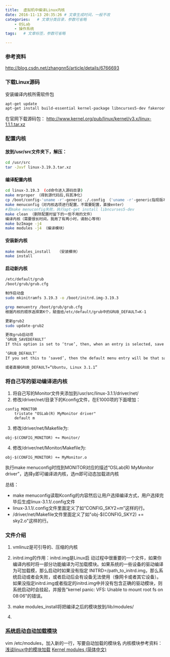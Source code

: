 ```yaml
---
title:  虚拟机中编译Linux内核
date: 2016-11-13 20:35:26 # 文章生成时间，一般不改
categories:   # 文章分类目录，参数可省略
    - OSLab
    - 操作系统
tags:   # 文章标签，参数可省略

---
```

### 参考资料
http://blog.csdn.net/zhangnn5/article/details/6766693
<!--more-->
### 下载Linux源码
安装编译内核所需软件包
```bash
apt-get update
apt-get install build-essential kernel-package libncurses5-dev fakeroot 选择Y
```
在官网下载源码包：
http://www.kernel.org/pub/linux/kernel/v3.x/linux-1.1.1.tar.xz

### 配置内核
#### 放到/usr/src文件夹下，解压：
```bash
cd /usr/src
tar -Jxvf linux-3.19.3.tar.xz
```

#### 编译配置内核
```bash
cd linux-3.19.3  (cd命令进入源码目录)
make mrproper （得到源代码后,将其净化）
cp /boot/config-'uname -r'-generic ./.config （'uname -r'-generic指现版本内核）
make menuconfig（对内核选项进行配置，不需要配置，直接enter）
#若make menuconfig失败，执行apt-get install libncurses5-dev
make clean （删除配置时留下的一些不用的文件）
编译内核（需要很长时间，我用了有两小时，请耐心等待）
make bzImage -j4
make modules -j4 （编译模块）
```
#### 安装新内核
```bash
make modules_install   （安装模块）
make install
```

#### 启动新内核
```bash
/etc/default/grub
/boot/grub/grub.cfg

制作启动盘
sudo mkinitramfs 3.19.3 -o /boot/initrd.img-3.19.3

grep menuentry /boot/grub/grub.cfg
根据内核的顺序选择第K个，赋值给/etc/default/grub中的GRUB_DEFAULT=K-1

更新grub2
sudo update-grub2

更改grub启动项
‘GRUB_SAVEDEFAULT’
If this option is set to ‘true’, then, when an entry is selected, save it as a new default entry for use by future runs of GRUB. This is only useful if ‘GRUB_DEFAULT=saved’; it is a separate option because ‘GRUB_DEFAULT=saved’ is useful without this option, in conjunction with grub2-set-default. Unset by default. This option relies on the environment block, which may not be available in all situations (see Environment block).

‘GRUB_DEFAULT’
If you set this to ‘saved’, then the default menu entry will be that saved by ‘GRUB_SAVEDEFAULT’ or grub2-set-default. This relies on the environment block, which may not be available in all situations (see Environment block). 

或者直接GRUB_DEFAULT=“Ubuntu, Linux 3.1.1”
```

### 将自己写的驱动编译进内核
1. 将自己写的Monitor文件夹添加到/usr/src/linux-3.1.1/driver/net/
2. 修改/driver/net/目录下的Kconfig文件，在E1000项的下面增加：
```
config MONITOR
    tristate "OSLab(R) MyMonitor driver"
    default m
```
3. 修改/driver/net/Makefile为:
```
obj-$(CONFIG_MONITOR) += Monitor/
```
4. 修改/driver/net/Monitor/Makefile为:
```
obj-$(CONFIG_MONITOR) += MyMonitor.o
```
执行make menuconfig时找到MONITOR对应的描述“OSLab(R) MyMonitor driver”，选择y即可编译进内核，选m即可动态加载进内核

总结：
* make menuconfig读取Kconfig的内容然后让用户选择编译方式，用户选择完毕后生成linux-3.1.1/.config文件
* linux-3.1.1/.config文件里面定义了如“CONFIG_SKY2=m”这样的行。
* /driver/net/Makefile文件里面定义了如"obj-$(CONFIG_SKY2) += sky2.o"这样的行。

### 文件介绍
1. vmlinuz是可引导的、压缩的内核

2. initrd.img的作用：initrd.img是Linux启 动过程中很重要的一个文件，如果你编译内核时将一部分功能编译为可加载模块。如果系统的一些设备的驱动编译为可加载模，那么启动时如果没有指定 INITRD=/path_to_initrd.img，那么系统启动或者会失败，或者启动后会有设备无法使用（像网卡或者其它设备）。如果没指定initrd.img或者指定的initrd.img中并没有包含正确的驱动模块，则系统启动时会挂起，并报告"kernel panic: VFS: Unable to mount root fs on 08:06"的错误。

3. make modules_install将把编译之后的模块放到/lib/modules/
4. 
### [系统启动自动加载模块](http://blog.csdn.net/hunanchenxingyu/article/details/38867931)
vim /etc/modules，加入新的一行，写要自动加载的模块名
内核模块参考资料：
[浅谈linux中的模块加载](http://blog.chinaunix.net/uid-20568790-id-1632313.html)
[Kernel modules (简体中文)](https://wiki.archlinux.org/index.php/Kernel_modules_(%E7%AE%80%E4%BD%93%E4%B8%AD%E6%96%87))
